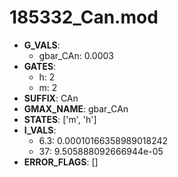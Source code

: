 # 185332_Can.mod

- **G_VALS**:
  - gbar_CAn: 0.0003
- **GATES**:
  - h: 2
  - m: 2
- **SUFFIX**: CAn
- **GMAX_NAME**: gbar_CAn
- **STATES**: ['m', 'h']
- **I_VALS**:
  - 6.3: 0.00010166358989018242
  - 37: 9.505888092666944e-05
- **ERROR_FLAGS**: []
